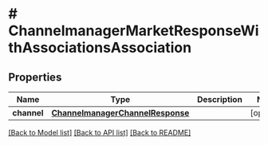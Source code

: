# # ChannelmanagerMarketResponseWithAssociationsAssociation


## Properties 


Name | Type | Description | Notes
------------ | ------------- | ------------- | -------------
**channel**| [**ChannelmanagerChannelResponse**](ChannelmanagerChannelResponse.md) |   | [optional]


[[Back to Model list]](../../README.md#models) [[Back to API list]](../../README.md#endpoints) [[Back to README]](../../README.md)

